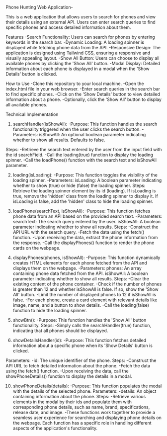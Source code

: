Phone Hunting Web Application-

 This is a web application that allows users to search for phones and view their details using an external API. Users can enter search queries to find specific phones and access detailed information about them.

Features
 -Search Functionality: Users can search for phones by entering keywords in the search bar.
-Dynamic Loading: A loading spinner is displayed while fetching phone data from the API.
-Responsive Design: The application is designed using Tailwind CSS, ensuring a responsive and visually appealing layout.
-Show All Button: Users can choose to display all available phones by clicking the 'Show All' button.
-Modal Display: Detailed information about each phone is displayed in a modal when the 'Show Details' button is clicked.

How to Use
-Clone this repository to your local machine.
-Open the index.html file in your web browser.
-Enter search queries in the search bar to find specific phones.
-Click on the 'Show Details' button to view detailed information about a phone.
-Optionally, click the 'Show All' button to display all available phones.


Technical Implementation

1. searchHandler(isShowAll):
-Purpose: This function handles the search functionality triggered when the user clicks the search button.
-Parameters:
 isShowAll: An optional boolean parameter indicating whether to show all results. Defaults to false.

Steps:
-Retrieve the search text entered by the user from the input field with the id searchField.
-Call the loading(true) function to display the loading spinner.
-Call the loadPhone() function with the search text and isShowAll parameter.

2. loading(isLoading):
-Purpose: This function toggles the visibility of the loading spinner.
-Parameters:
 isLoading: A boolean parameter indicating whether to show (true) or hide (false) the loading spinner.
 Steps:
 Retrieve the loading spinner element by its id (loading).
 If isLoading is true, remove the 'hidden' class from the loading spinner to display it. If isLoading is false, add the 'hidden' class to hide the loading spinner.

3. loadPhone(searchText, isShowAll):
-Purpose: This function fetches phone data from an API based on the provided search text.
-Parameters:
 searchText: The search query entered by the user.
 isShowAll: A boolean parameter indicating whether to show all results.
 Steps:
-Construct the API URL with the search query.
-Fetch the data using the fetch() function.
-Upon receiving the data, extract the phone information from the response.
-Call the displayPhones() function to render the phone cards on the webpage.

5. displayPhones(phones, isShowAll):
-Purpose: This function dynamically creates HTML elements for each phone fetched from the API and displays them on the webpage.
-Parameters:
 phones: An array containing phone data fetched from the API.
 isShowAll: A boolean parameter indicating whether to show all results.
Steps:
-Clear the existing content of the phone container.
-Check if the number of phones is greater than 12 and whether isShowAll is false. If so, show the 'Show All' button.
-Limit the number of displayed phones to 12 if isShowAll is false.
-For each phone, create a card element with relevant details like image, name, and a button to show details.
-Call the loading(false) function to hide the loading spinner.

6. showBtn():
-Purpose: This function handles the 'Show All' button functionality.
Steps:
-Simply calls the searchHandler(true) function, indicating that all phones should be displayed.
8. showDetailsHandler(id):
-Purpose: This function fetches detailed information about a specific phone when its 'Show Details' button is clicked.

Parameters:
-id: The unique identifier of the phone.
Steps:
-Construct the API URL to fetch detailed information about the phone.
-Fetch the data using the fetch() function.
-Upon receiving the data, call the showPhoneDetails() function to display the details in a modal.

10. showPhoneDetails(details):
-Purpose: This function populates the modal with the details of the selected phone.
Parameters:
-details: An object containing information about the phone.
Steps:
-Retrieve various elements in the modal by their ids and populate them with corresponding phone details, such as name, brand, specifications, release date, and image.
-These functions work together to provide a seamless user experience for searching and displaying phone details on the webpage. Each function has a specific role in handling different aspects of the application's functionality.




